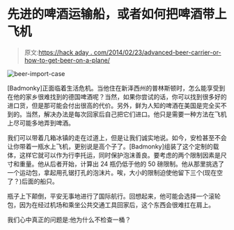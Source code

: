 # 先进的啤酒运输船，或者如何把啤酒带上飞机

> 原文:[https://hack aday . com/2014/02/23/advanced-beer-carrier-or-how-to-get-beer-on-a-plane/](https://hackaday.com/2014/02/23/advanced-beer-carrier-or-how-to-get-beer-onto-a-plane/)

![beer-import-case](../Images/c60ee2ce8c79a35a46340a8aa613833e.png)

[Badmonky]正面临着生活危机。当他住在新泽西州的普林斯顿时，怎么能享受到在他的家乡很难找到的德国啤酒呢？当然，如果你尝试的话，你可以找到很多好的进口货，但是那可能会付出很高的代价。另外，鲜为人知的啤酒在美国是完全买不到的。当然，解决办法是每次回家后自己把它们进口。他只是需要一种方法在飞机上尽可能多地弄到啤酒。

我们可以带着几箱冰镇的走在过道上，但是让我们诚实地说。如今，安检甚至不会让你带着一瓶水上飞机，更别说是高个子了。[Badmonky]组装了这个定制的载体，这样它就可以作为行李托运，同时保护泡沫善良。要考虑的两个限制因素是尺寸和重量。他从后者开始，计算出 24 瓶仍低于他的 50 磅限制。他从那里挑选了一个运动包，拿起用孔锯打孔的泡沫片。唉，大小的限制迫使他留下三个(现在空了？)后面的船只。

瓶子上下颠倒，平安无事地进行了国际航行。回想起来，他可能会选择一个滚轮包，因为在经过机场和乘坐公共交通工具回家后，这个东西会很难扛在肩上。

我们心中真正的问题是:他为什么不检查一桶？